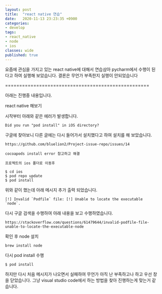 ```yaml
---
layout: post
title:  "react native 연습"
date:   2020-11-13 23:23:35 +0900
categories: 
- develop
tags:
- react_native
- node
- ios
classes: wide
published: true
---
```



요즘에 관심을 가지고 있는 react native에 대해서 연습삼아 pycharm에서 수행이 된다고 하여 실행해 보았습니다. 결론은 무언가 부족한지 실행이 안되었습니다

===================================================

아래는 진행중 내용입니다.

react native 해보기

시작부터 아래와 같은 에러가 발생합니다.
```
Did you run "pod install" in iOS directory?
```

구글에 찾아보니 다른 글에는 다시 들어가서 설치했다고 하여 설치를 해 보았습니다.
```
https://github.com/bluelion2/Project-issue-repo/issues/14
```

```
cocoapods install error 참고하고 해결

프로젝트의 ios 폴더로 이동후

$ cd ios 
$ pod repo update
$ pod install
```

위와 같이 했는데 아래 메시지 추가 출력 되었습니다.

```
[!] Invalid `Podfile` file: [!] Unable to locate the executable `node`.
```

다시 구글 검색을 수행하여 아래 내용을 보고 수행하였습니다.
```
https://stackoverflow.com/questions/61479644/invalid-podfile-file-unable-to-locate-the-executable-node
```

확인 후 node 설치
```
brew install node
```
다시 pod install 수행

```
$ pod install
```

하지만 다시 처음 메시지가 나오면서 실패하여 무언가 아직 난 부족하고나 하고 우선 창을 닫았습니다.
그냥 visual studio code에서 하는 방법을 찾아 진행하는게 맞는거 같습니다.

